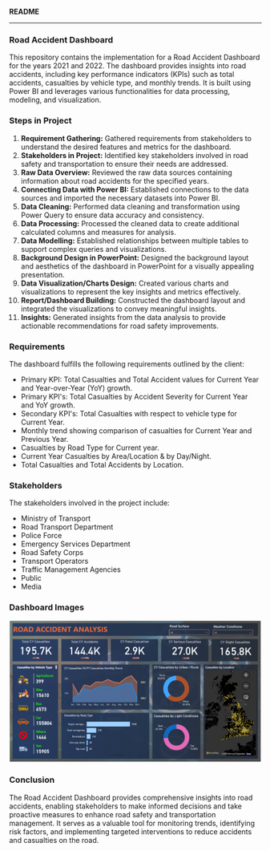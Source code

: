 **README**

---

### Road Accident Dashboard

This repository contains the implementation for a Road Accident Dashboard for the years 2021 and 2022. The dashboard provides insights into road accidents, including key performance indicators (KPIs) such as total accidents, casualties by vehicle type, and monthly trends. It is built using Power BI and leverages various functionalities for data processing, modeling, and visualization.

### Steps in Project

1. **Requirement Gathering:** Gathered requirements from stakeholders to understand the desired features and metrics for the dashboard.
2. **Stakeholders in Project:** Identified key stakeholders involved in road safety and transportation to ensure their needs are addressed.
3. **Raw Data Overview:** Reviewed the raw data sources containing information about road accidents for the specified years.
4. **Connecting Data with Power BI:** Established connections to the data sources and imported the necessary datasets into Power BI.
5. **Data Cleaning:** Performed data cleaning and transformation using Power Query to ensure data accuracy and consistency.
6. **Data Processing:** Processed the cleaned data to create additional calculated columns and measures for analysis.
7. **Data Modelling:** Established relationships between multiple tables to support complex queries and visualizations.
8. **Background Design in PowerPoint:** Designed the background layout and aesthetics of the dashboard in PowerPoint for a visually appealing presentation.
9. **Data Visualization/Charts Design:** Created various charts and visualizations to represent the key insights and metrics effectively.
10. **Report/Dashboard Building:** Constructed the dashboard layout and integrated the visualizations to convey meaningful insights.
11. **Insights:** Generated insights from the data analysis to provide actionable recommendations for road safety improvements.

### Requirements

The dashboard fulfills the following requirements outlined by the client:

- Primary KPI: Total Casualties and Total Accident values for Current Year and Year-over-Year (YoY) growth.
- Primary KPI's: Total Casualties by Accident Severity for Current Year and YoY growth.
- Secondary KPI's: Total Casualties with respect to vehicle type for Current Year.
- Monthly trend showing comparison of casualties for Current Year and Previous Year.
- Casualties by Road Type for Current year.
- Current Year Casualties by Area/Location & by Day/Night.
- Total Casualties and Total Accidents by Location.

### Stakeholders

The stakeholders involved in the project include:

- Ministry of Transport
- Road Transport Department
- Police Force
- Emergency Services Department
- Road Safety Corps
- Transport Operators
- Traffic Management Agencies
- Public
- Media

### Dashboard Images

![Dashboard](https://github.com/omwadera/Data-Visualization-Dashboards/blob/main/Road%20accident%20analysis/road_accident_dashboard_image_1.png)

### Conclusion

The Road Accident Dashboard provides comprehensive insights into road accidents, enabling stakeholders to make informed decisions and take proactive measures to enhance road safety and transportation management. It serves as a valuable tool for monitoring trends, identifying risk factors, and implementing targeted interventions to reduce accidents and casualties on the road.

